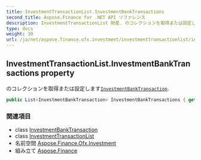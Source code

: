 ```yaml
---
title: InvestmentTransactionList.InvestmentBankTransactions
second_title: Aspose.Finance for .NET API リファレンス
description: InvestmentTransactionList 財産. のコレクションを取得または設定しますInvestmentBankTransaction.
type: docs
weight: 30
url: /ja/net/aspose.finance.ofx.investment/investmenttransactionlist/investmentbanktransactions/
---
```

## InvestmentTransactionList.InvestmentBankTransactions property

のコレクションを取得または設定します[`InvestmentBankTransaction`](../../investmentbanktransaction/).

```csharp
public List<InvestmentBankTransaction> InvestmentBankTransactions { get; set; }
```

### 関連項目

* class [InvestmentBankTransaction](../../investmentbanktransaction/)
* class [InvestmentTransactionList](../)
* 名前空間 [Aspose.Finance.Ofx.Investment](../../investmenttransactionlist/)
* 組み立て [Aspose.Finance](../../../)


